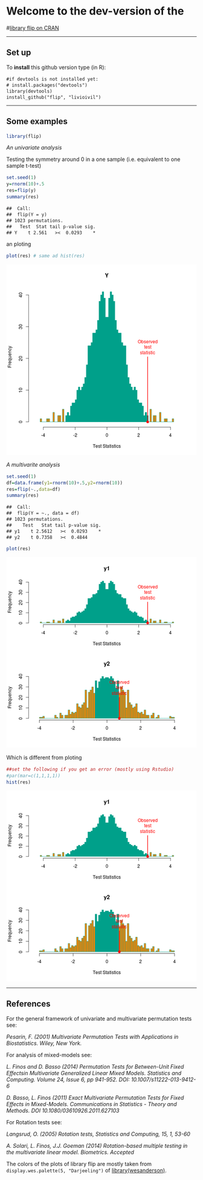 
# Welcome to the dev-version of the 

#[library flip on CRAN](http://cran.r-project.org/web/packages/flip/index.html)


* * *

## Set up

To **install** this github version type (in R):

    #if devtools is not installed yet: 
    # install.packages("devtools") 
    library(devtools)
    install_github("flip", "livioivil")


* * *

## Some examples


```r
library(flip)
```

_An univariate analysis_

Testing the symmetry around 0 in a one sample (i.e. equivalent to one sample t-test) 

```r
set.seed(1)
y=rnorm(10)+.5
res=flip(y)
summary(res)
```

```
##  Call:
##  flip(Y = y) 
## 1023 permutations.
##   Test  Stat tail p-value sig.
## Y    t 2.561   ><  0.0293    *
```
an ploting

```r
plot(res) # same ad hist(res)
```

![plot of chunk unnamed-chunk-3](figure/unnamed-chunk-3.png) 


_A multivarite analysis_

```r
set.seed(1)
df=data.frame(y1=rnorm(10)+.5,y2=rnorm(10))
res=flip(~.,data=df)
summary(res)
```

```
##  Call:
##  flip(Y = ~., data = df) 
## 1023 permutations.
##    Test   Stat tail p-value sig.
## y1    t 2.5612   ><  0.0293    *
## y2    t 0.7358   ><  0.4844
```

```r
plot(res) 
```

![plot of chunk unnamed-chunk-4](figure/unnamed-chunk-4.png) 

Which is different from ploting


```r
##set the following if you get an error (mostly using Rstudio)
#par(mar=c(1,1,1,1))
hist(res)
```

![plot of chunk unnamed-chunk-5](figure/unnamed-chunk-5.png) 


* * *

## References

For the general framework of univariate and multivariate permutation tests see: 

*Pesarin, F. (2001) Multivariate Permutation Tests with Applications in Biostatistics. Wiley, New York.*


For analysis of mixed-models see:

*L. Finos and D. Basso (2014) Permutation Tests for Between-Unit Fixed Effectsin Multivariate Generalized Linear Mixed Models. Statistics and Computing. Volume 24, Issue 6, pp 941-952. DOI: 10.1007/s11222-013-9412-6*

*D. Basso, L. Finos (2011) Exact Multivariate Permutation Tests for Fixed Effects in Mixed-Models. Communications in Statistics - Theory and Methods. DOI 10.1080/03610926.2011.627103*


For Rotation tests see: 

*Langsrud, O. (2005) Rotation tests, Statistics and Computing, 15, 1, 53-60*

*A. Solari, L. Finos, J.J. Goeman (2014) Rotation-based multiple testing in the multivariate linear model. Biometrics. Accepted*


The colors of the plots of library flip are mostly taken from `display.wes.palette(5, "Darjeeling")` of [library(wesanderson)](https://github.com/karthik/wesanderson).
